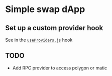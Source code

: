 # Simple swap dApp

## Set up a custom provider hook

See in the [`useProviders.js`](https://github.com/RaphaelHardFork/simple-swap-dapp/tree/main/src/web3hook) hook

## TODO

- Add RPC provider to access polygon or matic
